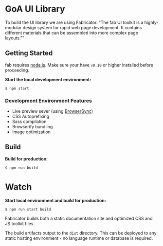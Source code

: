 # GoA UI Library

To build the UI library we are using Fabricator. "The fab UI toolkit is a highly-modular design system for rapid web page development. It contains different materials that can be assembled into more complex page layouts.""

## Getting Started

fab requires [node.js](http://nodejs.org). Make sure your have `v0.10` or higher installed before proceeding.

**Start the local development environment:**

```
$ npm start
```

### Development Environment Features

- Live preview sever (using [BrowserSync](http://www.browsersync.io/))
- CSS Autoprefixing
- Sass compilation
- Browserify bundling
- Image optimization

## Build

**Build for production:**

```
$ npm run build
```
# Watch


**Start local environment and build for production:**

```
$ npm run start build
```


Fabricator builds both a static documentation site and optimized CSS and JS toolkit files.

The build artifacts output to the `dist` directory. This can be deployed to any static hosting environment - no language runtime or database is required.
